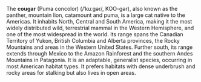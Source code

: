 The **cougar** (Puma concolor) (/ˈkuːɡər/, KOO-gər), also known as the panther, mountain lion, catamount and puma, is a large cat native to the Americas. It inhabits North, Central and South America, making it the most widely distributed wild, terrestrial mammal in the Western Hemisphere, and one of the most widespread in the world. Its range spans the Canadian Territory of Yukon, British Columbia and Alberta provinces, the Rocky Mountains and areas in the Western United States. Further south, its range extends through Mexico to the Amazon Rainforest and the southern Andes Mountains in Patagonia. It is an adaptable, generalist species, occurring in most American habitat types. It prefers habitats with dense underbrush and rocky areas for stalking but also lives in open areas.